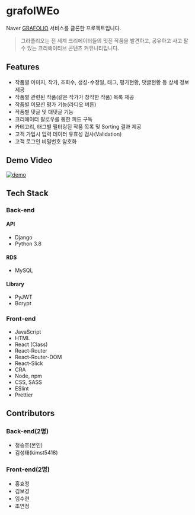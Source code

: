 # grafolWEo
Naver [GRAFOLIO](https://grafolio.naver.com/) 서비스를 클론한 프로젝트입니다.
> 그라폴리오는 전 세계 크리에이터들의 멋진 작품을 발견하고, 공유하고 사고 팔 수 있는 크리에이티브 콘텐츠 커뮤니티입니다.

## Features
- 작품별 이미지, 작가, 조회수, 생성･수정일, 태그, 평가현황, 댓글현황 등 상세 정보 제공
- 작품별 관련된 작품(같은 작가가 창작한 작품) 목록 제공
- 작품별 이모션 평가 기능(라디오 버튼)
- 작품별 댓글 및 대댓글 기능
- 크리에이터 팔로우를 통한 피드 구독
- 카테고리, 태그별 필터링된 작품 목록 및 Sorting 결과 제공
- 고객 가입시 입력 데이터 유효성 검사(Validation)
- 고객 로그인 비밀번호 암호화
  
## Demo Video
[![demo](https://img.youtube.com/vi/QkHXSjSfr2c/maxresdefault.jpg)](https://www.youtube.com/watch?v=QkHXSjSfr2c)

## Tech Stack

### Back-end

#### API
- Django
- Python 3.8
#### RDS
- MySQL
#### Library
- PyJWT
- Bcrypt

### Front-end
- JavaScript
- HTML
- React (Class)
- React-Router
- React-Router-DOM
- React-Slick
- CRA
- Node, npm
- CSS, SASS
- ESlint
- Prettier

## Contributors
### Back-end(2명)
- 정승호(본인)
- 김성태(kimst5418)
### Front-end(2명)
- 홍효정
- 김보경
- 임수현
- 조연정

